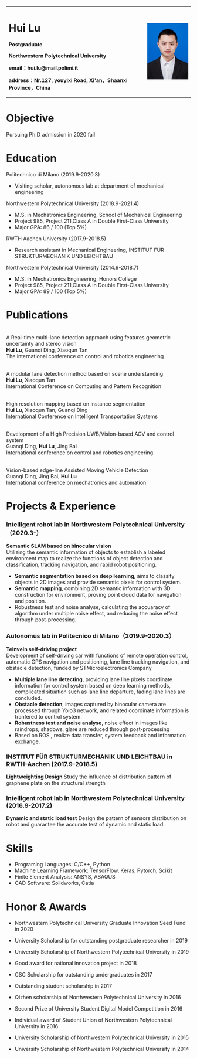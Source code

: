 <div>
<table border="0">
  <tr>
    <td width="75%">
      <h1>Hui Lu</h1>
      <p><b>Postgraduate</b></p>
      <p><b>Northwestern Polytechnical University</b></p>
      <p><b>email：hui.lu@mail.polimi.it</b></p>
      <p><b>address：Nr.127, youyixi Road, Xi'an，Shaanxi Province，China</b></p>
    </td>
    <td width="25%">
      <img src="/简历.png" width="100%">
    </td>
  </tr>
</table>
</div>

# Objective
Pursuing Ph.D admission in 2020 fall
# Education
Politechnico di Milano    (2019.9-2020.3)
- Visiting scholar, autonomous lab at department of mechanical engineering

Northwestern Polytechnical University      (2018.9-2021.4)
- M.S. in Mechatronics Engineering, School of Mechanical Engineering
- Project 985, Project 211,Class A in Double First-Class University
- Major GPA: 86 / 100 (Top 5%)

RWTH Aachen University    (2017.9-2018.5)
- Research assistant in Mechanical Engineering, INSTITUT FÜR STRUKTURMECHANIK UND LEICHTBAU

Northwestern Polytechnical University      (2014.9-2018.7)
- M.S. in Mechatronics Engineering, Honors College
- Project 985, Project 211,Class A in Double First-Class University
- Major GPA: 89 / 100 (Top 5%)

# Publications
<br/>A Real-time multi-lane detection approach using features geometric uncertainty and stereo vision</br>
**Hui Lu**, Guanqi Ding, Xiaoqun Tan
<br/>The international conference on control and robotics engineering</br>

<br/>A modular lane detection method based on scene understanding</br>
**Hui Lu**, Xiaoqun Tan  
International Conference on Computing and Pattern Recognition

<br/>High resolution mapping based on instance segmentation</br>
**Hui Lu**, Xiaoqun Tan, Guanqi Ding  
International Conference on Intelligent Transportation Systems

<br/>Development of a High Precision UWB/Vision-based AGV and control system</br>
Guanqi Ding, **Hui Lu**, Jing Bai  
International conference on control and robotics engineering

<br/>Vision-based edge-line Assisted Moving Vehicle Detection</br>
Guanqi Ding, Jing Bai, **Hui Lu**  
International conference on mechatronics and automation



# Projects & Experience

### Intelligent robot lab in Northwestern Polytechnical University（2020.3-）
**Semantic SLAM based on binocular vision**  
Utilizing the semantic information of objects to establish a labeled environment map to realize the functions of object detection and classification, tracking navigation, and rapid robot positioning.
- **Semantic segmentation based on deep learning**, aims to classify objects in 2D images and provide semantic pixels for control system.
- **Semantic mapping**, combining 2D semantic information with 3D construction for environment, proving point cloud data for navigation and position.
- Robustness test and noise analyse, calculating the accuaracy of algorithm under multiple noise effect, and reducing the noise effect through post-processing.

### Autonomus lab in Politecnico di Milano（2019.9-2020.3）
**Teinvein self-driving project**  
Development of self-driving car with functions of remote operation control, automatic GPS navigation and positioning, lane line tracking navigation, and obstacle detection, funded by STMicroelectronics Company
- **Multiple lane line detecting**, providing lane line pixels coordinate information for control system based on deep learning methods, complicated situation such as lane line departure, fading lane lines are concluded.
- **Obstacle detection**, images captured by binocular camera are processed through Yolo3 network, and related coordinate information is tranfered to control system.
- **Robustness test and noise analyse**, noise effect in images like raindrops, shadows, glare are reduced through post-processing
- Based on ROS , realize data transfer, system feedback and information exchange.

### INSTITUT FÜR STRUKTURMECHANIK UND LEICHTBAU in RWTH-Aachen (2017.9-2018.5)
**Lightweighting Design**
Study the influence of distribution pattern of graphene plate on the structural strength

### Intelligent robot lab in Northwestern Polytechnical University (2016.9-2017.2)
**Dynamic and static load test**
Design the pattern of sensors distribution on robot and guarantee the accurate test of dynamic and static load

# Skills
- Programing Languages: C/C++, Python
- Machine Learning Framework: TensorFlow, Keras, Pytorch, Scikit
- Finite Element Analysis: ANSYS, ABAQUS
- CAD Software: Solidworks, Catia

# Honor & Awards

- Northwestern Polytechnical University Graduate Innovation Seed Fund in 2020

- University Scholarship for outstanding postgraduate researcher in 2019

- University Scholarship of Northwestern Polytechnical University in 2019

- Good award for national innovation project in 2018

- CSC Scholarship for outstanding undergraduates in 2017

- Outstanding student scholarship in 2017

- Qizhen scholarship of Northwestern Polytechnical University in 2016

- Second Prize of University Student Digital Model Competition in 2016

- Individual award of Student Union of Northwestern Polytechnical University in 2016

- University Scholarship of Northwestern Polytechnical University in 2015

- University Scholarship of Northwestern Polytechnical University in 2014





